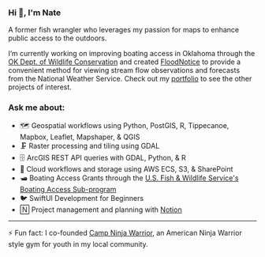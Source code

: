 ### Hi 👋, I'm Nate
A former fish wrangler who leverages my passion for maps to enhance public access to the outdoors.

I’m currently working on improving boating access in Oklahoma through the [OK Dept. of Wildlife Conservation][odwc] and created [FloodNotice][floodnotice_ios] to provide a convenient method for viewing stream flow observations and forecasts from the National Weather Service. Check out my [portfolio][portfolio_link] to see the other projects of interest.

### Ask me about:
- 🗺 Geospatial workflows using Python, PostGIS, R, Tippecanoe, Mapbox, Leaflet, Mapshaper, & QGIS
- 🗜 Raster processing and tiling using GDAL
- 🗄 ArcGIS REST API queries with GDAL, Python, & R
- 📡 Cloud workflows and storage using AWS ECS, S3, & SharePoint
- 🛥 Boating Access Grants through the [U.S. Fish & Wildlife Service's Boating Access Sub-program][fws_boating-access]
- 🐦 SwiftUI Development for Beginners
- 🄽 Project management and planning with [Notion][notion_affiliate]

---

⚡ Fun fact: I co-founded [Camp Ninja Warrior][cnw], an American Ninja Warrior style gym for youth in my local community.

[cnw]:https://campninjawarrior.com/
[floodnotice_ios]:https://testflight.apple.com/join/xFxmSgeN
[fws_boating-access]:https://www.fws.gov/program/boating-access
[notion_affiliate]:https://www.notion.so/product
[odwc]:https://www.wildlifedepartment.com/
[portfolio_link]:https://ncopeland.carrd.co/
